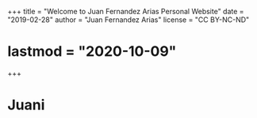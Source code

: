 +++
title = "Welcome to Juan Fernandez Arias Personal Website"
date = "2019-02-28"
author = "Juan Fernandez Arias"
license = "CC BY-NC-ND"
# lastmod = "2020-10-09"
+++

# Juani